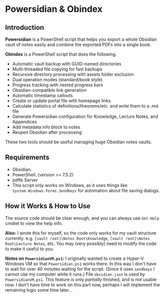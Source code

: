 # Powersidian & Obindex
## Introduction
**Powersidian** is a PowerShell script that helps you export a whole Obsidian vault of notes easily and combine the exported PDFs into a single book.

**Obindex** is a PowerShell script that does the following.
- Automatic vault backup with GUID-named directories
- Multi-threaded file copying for fast backups
- Recursive directory processing with assets folder exclusion
- Dual operation modes (standard/book style)
- Progress tracking with nested progress bars
- Obsidian-compatible link generation
- Automatic timestamp callouts
- Create or update portal file with homepage links
- Calculate statistics of definitions/theorems/etc. and write them to a .md file
- Generate Powersidian configuration for Knowledge, Lecture Notes, and Appendices
- Add metadata info block to notes
- Reopen Obsidian after processing

These two tools should be useful managing huge Obsidian notes vaults. 

## Requirements
- Obsidian.
- PowerShell. (version >= 7.5.2)
- pdftk Server
- This script only works on Windows, as it uses things like `System.Windows.Forms.SendKeys` for automation about file saving dialogs.

## How it Works & How to Use
The source code should be clear enough, and you can always use `Get-Help` cmdlet to view the help info.

**Also:** I wrote this for myself, so the code only works for my vault structure currently. e.g. `[vault root]\Notes Root\Knowledge`, `[vault root]\Notes Root\Lecture Notes`, etc. You may (very possibly) need to modify the code to make it useful to you.

**Notes on `PowersidianVM.ps1`:** I originally wanted to create a Hyper-V Windows VM so that `Powersidian.ps1` works there. In this way I don't have to wait for over 40 minutes waiting for the script. (Since it uses `sendkeys` I cannot use my computer while it runs.) File `obsidian.json` is used by `PowersidianVM.ps1`. This feature is only *partially* finished, and is *not* usable now. I don't have time to work on this part now, perhaps I will implement the remaining logic some time later...
